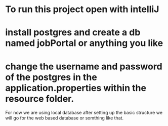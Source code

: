 # To run this project open with intelliJ 
# install postgres and create a db named jobPortal or anything you like 
# change the username and password of the postgres in the application.properties within the resource folder. 

For now we are using local database after setting up the basic structure we will go for the web based database or somthing like that.
